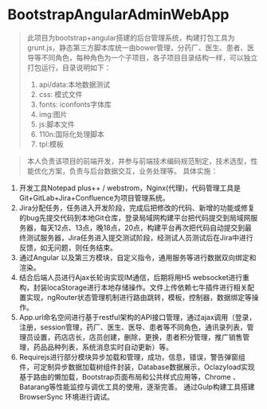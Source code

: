 # BootstrapAngularAdminWebApp
> 此项目为bootstrap+angular搭建的后台管理系统，构建打包工具为grunt.js，静态第三方脚本库统一由bower管理，分药厂、医生、患者、医导等不同角色，每种角色为一个子项目，各子项目目录结构一样，可以独立打包运行，目录说明如下：
> 1. api/data:本地数据测试
> 2. css: 模式文件
> 3. fonts: iconfonts字体库
> 4. img:图片
> 5. js:脚本文件
> 6. 110n:国际化处理脚本
> 7. tpl:模板

> 本人负责该项目的前端开发，并参与前端技术编码规范制定，技术选型，性能优化方案，负责与后台数据交互，业务处理等。
具体实施：
1. 开发工具Notepad plus++ / webstrom，Nginx(代理)，代码管理工具是Git+GitLab+Jira+Confluence为项目管理系统。
2. Jira分配任务，任务进入开发阶段，完成后把修改的代码、新增的功能或修复的bug先提交代码到本地Git仓库，登录局域网构建平台把代码提交到局域网服务器，每天12点、13点，晚18点，20点，构建平台再次把代码自动提交到最终测试服务器，Jira任务进入提交测试阶段，经测试人员测试后在Jira中进行反馈，如无问题，则任务结束。
3. 通过Angular 以及第三方模块，自定义指令，通用服务等进行数据双向绑定和渲染。
4. 结合后端人员进行Ajax长轮询实现IM通信，后期将用H5 websocket进行重构，封装locaStorage进行本地存储操作。文件上传依赖七牛插件进行相关配置实现，ngRouter状态管理机制进行路由跳转，模板，控制器，数据绑定等操作。
5. App.url命名空间进行基于restful架构的API接口管理，通过ajax调用（登录，注册，session管理，药厂、医生、医导、患者等不同角色，通讯录列表，管理员设置，药店店长，店员创建，删除，更换，患者积分管理，推广销售管理，药品品种列表，系统消息实时自动更新）等。 
6. Requirejs进行部分模块异步加载和管理，成功，信息，错误，警告弹窗组件，可定制异步数据加载树组件封装，Database数据展示，Oclazyload实现基于路由的懒加载，Bootstrap页面布局和公共样式应用等，Chrome 、Batarang等性能监控与调优工具的使用，逐渐完善。 通过Gulp构建工具搭建BrowserSync 环境进行调试。 
